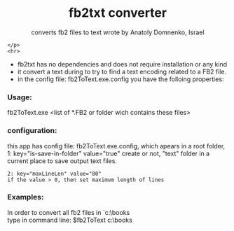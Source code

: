 ﻿<p align="center">
    <h1 align="center">fb2txt converter</h1>
    <p align="center">
        converts fb2 files to text
		wrote by Anatoly Domnenko, Israel
	</p>
    <p align="center">
        <a href="https://github.com/adomnenk/FB2txt/"/></a>
        
    </p>
    <hr>
</p>

- fb2txt has no dependencies and does not require installation or any kind
- it convert a text during to try to find a text encoding related to a FB2 file.
- in the config file: fb2ToText.exe.config you have the folloing properties:

### Usage:
fb2ToText.exe <list of *.FB2 or folder wich contains these files> 

### configuration:
this app has config file: fb2ToText.exe.config, which apears in a root folder,
 1: key="is-save-in-folder" value="true"
	create or not, "text" folder in a current place to save output text files.
	
	2: key="maxLineLen" value="80"
	if the value > 0, then set maximum length of lines

### Examples:
In order to convert all fb2 files in `c:\books\
type in command line: $fb2ToText c:\books
